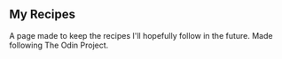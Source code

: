 ## My Recipes

A page made to keep the recipes I'll hopefully follow in the future.
Made following The Odin Project.

